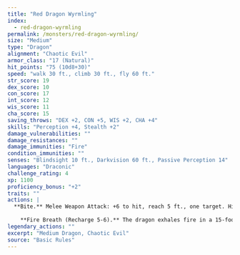 ```yaml
---
title: "Red Dragon Wyrmling"
index:
  - red-dragon-wyrmling
permalink: /monsters/red-dragon-wyrmling/
size: "Medium"
type: "Dragon"
alignment: "Chaotic Evil"
armor_class: "17 (Natural)"
hit_points: "75 (10d8+30)"
speed: "walk 30 ft., climb 30 ft., fly 60 ft."
str_score: 19
dex_score: 10
con_score: 17
int_score: 12
wis_score: 11
cha_score: 15
saving_throws: "DEX +2, CON +5, WIS +2, CHA +4"
skills: "Perception +4, Stealth +2"
damage_vulnerabilities: ""
damage_resistances: ""
damage_immunities: "Fire"
condition_immunities: ""
senses: "Blindsight 10 ft., Darkvision 60 ft., Passive Perception 14"
languages: "Draconic"
challenge_rating: 4
xp: 1100
proficiency_bonus: "+2"
traits: ""
actions: |
  **Bite.** Melee Weapon Attack: +6 to hit, reach 5 ft., one target. Hit: 9 (1d10 + 4) piercing damage plus 3 (1d6) fire damage.
    
    **Fire Breath (Recharge 5-6).** The dragon exhales fire in a 15-foot cone. Each creature in that area must make a DC l3 Dexterity saving throw, taking 24 (7d6) fire damage on a failed save, or half as much damage on a successful one.  
legendary_actions: ""
excerpt: "Medium Dragon, Chaotic Evil"
source: "Basic Rules"
---
```


